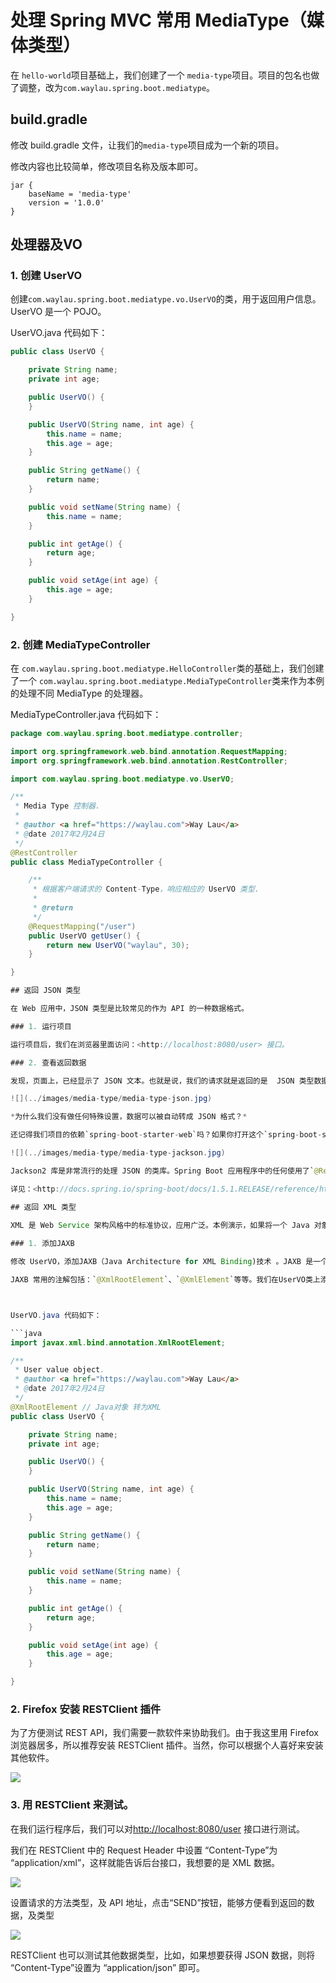 # 处理 Spring MVC 常用 MediaType（媒体类型）

在 `hello-world`项目基础上，我们创建了一个 `media-type`项目。项目的包名也做了调整，改为`com.waylau.spring.boot.mediatype`。

## build.gradle

修改 build.gradle 文件，让我们的`media-type`项目成为一个新的项目。

修改内容也比较简单，修改项目名称及版本即可。

```
jar {
	baseName = 'media-type'
	version = '1.0.0'
}
```

## 处理器及VO


 
### 1. 创建 UserVO

创建`com.waylau.spring.boot.mediatype.vo.UserVO`的类，用于返回用户信息。UserVO 是一个 POJO。

UserVO.java 代码如下：

```java
public class UserVO {

	private String name;
	private int age;

	public UserVO() {
	}

	public UserVO(String name, int age) {
		this.name = name;
		this.age = age;
	}

	public String getName() {
		return name;
	}

	public void setName(String name) {
		this.name = name;
	}

	public int getAge() {
		return age;
	}

	public void setAge(int age) {
		this.age = age;
	}

}

```


### 2. 创建 MediaTypeController
在 `com.waylau.spring.boot.mediatype.HelloController`类的基础上，我们创建了一个 `com.waylau.spring.boot.mediatype.MediaTypeController`类来作为本例的处理不同  MediaType 的处理器。

MediaTypeController.java 代码如下：

```java
package com.waylau.spring.boot.mediatype.controller;

import org.springframework.web.bind.annotation.RequestMapping;
import org.springframework.web.bind.annotation.RestController;

import com.waylau.spring.boot.mediatype.vo.UserVO;

/**
 * Media Type 控制器.
 * 
 * @author <a href="https://waylau.com">Way Lau</a>
 * @date 2017年2月24日
 */
@RestController
public class MediaTypeController {

	/**
	 * 根据客户端请求的 Content-Type，响应相应的 UserVO 类型.
	 * 
	 * @return
	 */
	@RequestMapping("/user")
	public UserVO getUser() {
		return new UserVO("waylau", 30);
	}

}

## 返回 JSON 类型 

在 Web 应用中，JSON 类型是比较常见的作为 API 的一种数据格式。

### 1. 运行项目

运行项目后，我们在浏览器里面访问：<http://localhost:8080/user> 接口。

### 2. 查看返回数据

发现，页面上，已经显示了 JSON 文本。也就是说，我们的请求就是返回的是  JSON 类型数据。

![](../images/media-type/media-type-json.jpg)

*为什么我们没有做任何特殊设置，数据可以被自动转成 JSON 格式？*

还记得我们项目的依赖`spring-boot-starter-web`吗？如果你打开这个`spring-boot-starter-web`项目的pom.xml的话，你会发现，该项目是依赖了 Jackson2 库：

![](../images/media-type/media-type-jackson.jpg)

Jackson2 库是非常流行的处理 JSON 的类库。Spring Boot 应用程序中的任何使用了`@RestController`注解的类，都会默认呈现JSON响应，只要将 Jackson2 放在 classpath 上。 

详见：<http://docs.spring.io/spring-boot/docs/1.5.1.RELEASE/reference/htmlsingle/#howto-write-a-json-rest-service>

## 返回 XML 类型

XML 是 Web Service 架构风格中的标准协议，应用广泛。本例演示，如果将一个 Java 对象映射成 XML 返回给客户端。
 
### 1. 添加JAXB

修改 UserVO，添加JAXB（Java Architecture for XML Binding)技术 。JAXB 是一个业界的标准，是一项可以根据 XML Schema 产生 Java 类的技术。该过程中，JAXB 也提供了将 XML 实例文档反向生成 Java 对象树的方法，并能将 Java 对象树的内容重新写到 XML 实例文档。从另一方面来讲，JAXB 提供了快速而简便的方法将 XML 模式绑定到 Java 表示，从而使得 Java 开发者在 Java 应用程序中能方便地结合 XML 数据和处理函数。 

JAXB 常用的注解包括：`@XmlRootElement`、`@XmlElement`等等。我们在UserVO类上添加`@XmlRootElement`注解，以便将 UserVO 映射为 XML。



UserVO.java 代码如下：

```java
import javax.xml.bind.annotation.XmlRootElement;

/**
 * User value object. 
 * @author <a href="https://waylau.com">Way Lau</a>
 * @date 2017年2月24日
 */
@XmlRootElement // Java对象 转为XML
public class UserVO {

	private String name;
	private int age;

	public UserVO() {
	}

	public UserVO(String name, int age) {
		this.name = name;
		this.age = age;
	}

	public String getName() {
		return name;
	}

	public void setName(String name) {
		this.name = name;
	}

	public int getAge() {
		return age;
	}

	public void setAge(int age) {
		this.age = age;
	}

}

```


### 2. Firefox 安装 RESTClient 插件

为了方便测试 REST API，我们需要一款软件来协助我们。由于我这里用 Firefox 浏览器居多，所以推荐安装  RESTClient 插件。当然，你可以根据个人喜好来安装其他软件。

![](../images/media-type/media-type-restclient.jpg)


### 3. 用 RESTClient 来测试。


在我们运行程序后，我们可以对<http://localhost:8080/user> 接口进行测试。

我们在 RESTClient 中的 Request Header 中设置 “Content-Type”为 “application/xml”，这样就能告诉后台接口，我想要的是 XML 数据。


![](../images/media-type/media-type-request-header.jpg)

设置请求的方法类型，及 API 地址，点击“SEND”按钮，能够方便看到返回的数据，及类型

![](../images/media-type/media-type-get-xml.jpg)


RESTClient 也可以测试其他数据类型，比如，如果想要获得 JSON 数据，则将 “Content-Type”设置为 “application/json”
即可。